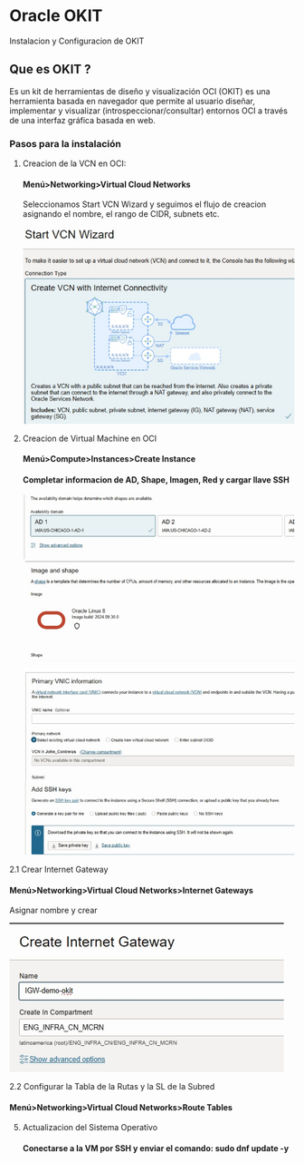 # Oracle OKIT
Instalacion y Configuracion de OKIT

## Que es OKIT ?

Es un kit de herramientas de diseño y visualización OCI (OKIT) es una herramienta basada en navegador que permite al usuario diseñar, implementar y visualizar (introspeccionar/consultar) entornos OCI a través de una interfaz gráfica basada en web.

### Pasos para la instalación

1. Creacion de la VCN en OCI:
   #### Menú>Networking>Virtual Cloud Networks
   Seleccionamos Start VCN Wizard y seguimos el flujo de creacion asignando el nombre, el rango de CIDR, subnets etc.
     
   ![](https://github.com/johncdoracle/OKIT/blob/main/Images/Start-Wizard.jpg)

   
2. Creacion de Virtual Machine en OCI
   #### Menú>Compute>Instances>Create Instance

   #### Completar informacion de AD, Shape, Imagen, Red y cargar llave SSH

   ![](https://github.com/johncdoracle/OKIT/blob/main/Images/VM-create.jpg)


2.1 Crear Internet Gateway
   #### Menú>Networking>Virtual Cloud Networks>Internet Gateways

   Asignar nombre y crear

   ![](https://github.com/johncdoracle/OKIT/blob/main/Images/IGW-create.jpg)
   
2.2 Configurar la Tabla de la Rutas y la SL de la Subred
   #### Menú>Networking>Virtual Cloud Networks>Route Tables

   

5. Actualizacion del Sistema Operativo
   #### Conectarse a la VM por SSH y enviar el comando: sudo dnf update -y 

   

   
   

